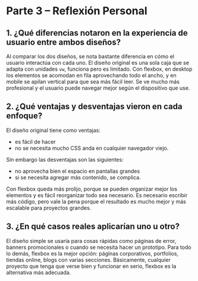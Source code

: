 # Parte 3 – Reflexión Personal

## 1. ¿Qué diferencias notaron en la experiencia de usuario entre ambos diseños?

Al comparar los dos diseños, se nota bastante diferencia en cómo el usuario interactúa con cada uno. El diseño original es una sola caja que se adapta con unidades `vw`, funciona pero es limitado. Con flexbox, en desktop los elementos se acomodan en fila aprovechando todo el ancho, y en mobile se apilan vertical para que sea más fácil leer. Se ve mucho más profesional y el usuario puede navegar mejor según el dispositivo que use.

## 2. ¿Qué ventajas y desventajas vieron en cada enfoque?

El diseño original tiene como ventajas:
* es fácil de hacer
* no se necesita mucho CSS
anda en cualquier navegador viejo.

Sin embargo las desventajas son las siguientes:
* no aprovecha bien el espacio en pantallas grandes
* si se necesita agregar más contenido, se complica.

Con flexbox queda más prolijo, porque se pueden organizar mejor los elementos y es fácil reorganizar todo sea necesario. Es necesario escribir más código, pero vale la pena porque el resultado es mucho mejor y más escalable para proyectos grandes.

## 3. ¿En qué casos reales aplicarían uno u otro?

El diseño simple se usaría para cosas rápidas como páginas de error, banners promocionales o cuando se necesita hacer un prototipo. Para todo lo demás, flexbox es la mejor opción: páginas corporativos, portfolios, tiendas online, blogs con varias secciones. Básicamente, cualquier proyecto que tenga que verse bien y funcionar en serio, flexbox es la alternativa más adecuada.
